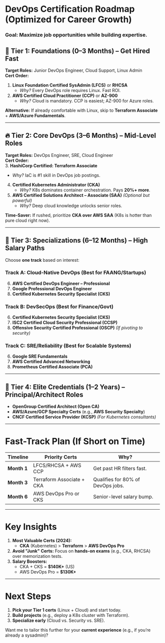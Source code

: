 # **DevOps Certification Roadmap (Optimized for Career Growth)**  
### **Goal:** Maximize job opportunities while building expertise.  

## **🚀 Tier 1: Foundations (0–3 Months) – Get Hired Fast**  
**Target Roles:** Junior DevOps Engineer, Cloud Support, Linux Admin  
**Cert Order:**  
1. **Linux Foundation Certified SysAdmin (LFCS)** or **RHCSA**  
   - *Why?* Every DevOps role requires Linux. Fast ROI.  
2. **AWS Certified Cloud Practitioner (CCP)** or **AZ-900**  
   - *Why?* Cloud is mandatory. CCP is easiest; AZ-900 for Azure roles.  

**Alternative:** If already comfortable with Linux, skip to **Terraform Associate** + **AWS/Azure Fundamentals**.  

---

## **🔥 Tier 2: Core DevOps (3–6 Months) – Mid-Level Roles**  
**Target Roles:** DevOps Engineer, SRE, Cloud Engineer  
**Cert Order:**  
3. **HashiCorp Certified: Terraform Associate**  
   - *Why?* IaC is #1 skill in DevOps job postings.  
4. **Certified Kubernetes Administrator (CKA)**  
   - *Why?* K8s dominates container orchestration. Pays **20%+ more**.  
5. **AWS Certified Solutions Architect – Associate (SAA)** *(Optional but powerful)*  
   - *Why?* Deep cloud knowledge unlocks senior roles.  

**Time-Saver:** If rushed, prioritize **CKA over AWS SAA** (K8s is hotter than pure cloud right now).  

---

## **💎 Tier 3: Specializations (6–12 Months) – High Salary Paths**  
Choose **one track** based on interest:  

### **Track A: Cloud-Native DevOps (Best for FAANG/Startups)**  
6. **AWS Certified DevOps Engineer – Professional**  
7. **Google Professional DevOps Engineer**  
8. **Certified Kubernetes Security Specialist (CKS)**  

### **Track B: DevSecOps (Best for Finance/Govt)**  
6. **Certified Kubernetes Security Specialist (CKS)**  
7. **ISC2 Certified Cloud Security Professional (CCSP)**  
8. **Offensive Security Certified Professional (OSCP)** *(If pivoting to security)*  

### **Track C: SRE/Reliability (Best for Scalable Systems)**  
6. **Google SRE Fundamentals**  
7. **AWS Certified Advanced Networking**  
8. **Prometheus Certified Associate (PCA)**  

---

## **🎯 Tier 4: Elite Credentials (1–2 Years) – Principal/Architect Roles**  
- **OpenGroup Certified Architect (Open CA)**  
- **AWS/Azure/GCP Specialty Certs** (e.g., **AWS Security Specialty**)  
- **CNCF Certified Service Provider (KCSP)** *(For Kubernetes consultants)*  

---

# **Fast-Track Plan (If Short on Time)**  
| **Timeline** | **Priority Certs** | **Why?** |  
|--------------|--------------------|----------|  
| **Month 1**  | LFCS/RHCSA + AWS CCP | Get past HR filters fast. |  
| **Month 3**  | Terraform Associate + CKA | Qualifies for 80% of DevOps jobs. |  
| **Month 6**  | AWS DevOps Pro or CKS | Senior-level salary bump. |  

---

# **Key Insights**  
1. **Most Valuable Certs (2024):**  
   - **CKA** (Kubernetes) > **Terraform** > **AWS DevOps Pro**  
2. **Avoid "Junk" Certs:** Focus on **hands-on exams** (e.g., CKA, RHCSA) over memorization tests.  
3. **Salary Boosters:**  
   - CKA + CKS = **$140K+** (US)  
   - AWS DevOps Pro = **$130K+**  

---

# **Next Steps**  
1. **Pick your Tier 1 certs** (Linux + Cloud) and start today.  
2. **Build projects** (e.g., deploy a K8s cluster with Terraform).  
3. **Specialize early** (Cloud vs. Security vs. SRE).  

Want me to tailor this further for your **current experience** (e.g., if you’re already a sysadmin)?
